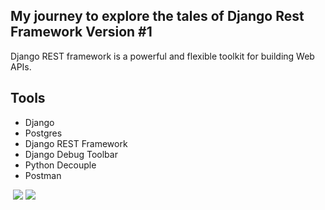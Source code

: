 ## My journey to explore the tales of Django Rest Framework Version #1
Django REST framework is a powerful and flexible toolkit for building Web APIs.

## Tools

* Django
* Postgres
* Django REST Framework
* Django Debug Toolbar
* Python Decouple
* Postman

<img src="https://res.cloudinary.com/dkezlmzn1/image/upload/v1678287615/Screenshot_2023-03-08_at_11.01.36_AM_t0fqqx.png" alt="" />

<img src="https://res.cloudinary.com/dkezlmzn1/image/upload/v1678287715/Screenshot_2023-03-08_at_11.01.51_AM_gz312y.png" />

<img src="https://res.cloudinary.com/dkezlmzn1/image/upload/v1678287839/Screenshot_2023-03-08_at_4.03.42_PM_s3moap.png" />
